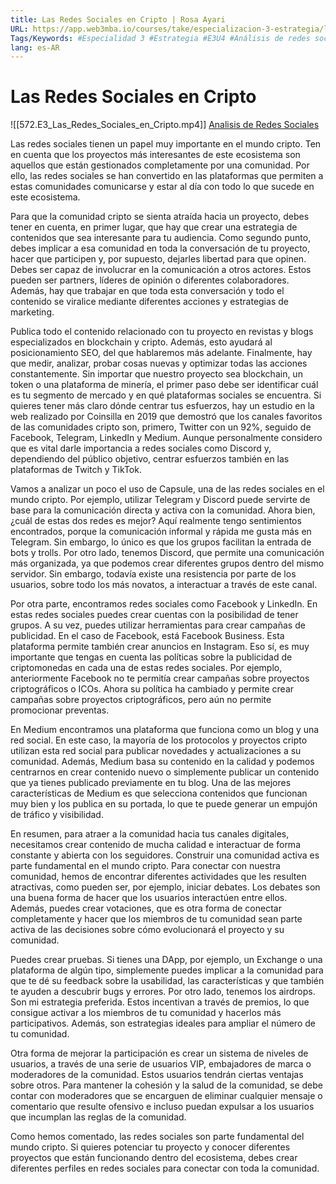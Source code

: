 ```yaml
---
title: Las Redes Sociales en Cripto | Rosa Ayari
URL: https://app.web3mba.io/courses/take/especializacion-3-estrategia/lessons/41005068-4-2-las-redes-sociales-en-cripto-rosa-ayari
Tags/Keywords: #Especialidad 3 #Estrategia #E3U4 #Análisis de redes sociales #redes sociales #Redes Sociales en Cripto #Rosa Ayari
lang: es-AR
---
```

# Las Redes Sociales en Cripto
![[572.E3_Las_Redes_Sociales_en_Cripto.mp4]]
[Analisis de Redes Sociales](https://app.web3mba.io?wvideo=9j0u5e6zav)

Las redes sociales tienen un papel muy importante en el mundo cripto. Ten en cuenta que los proyectos más interesantes de este ecosistema son aquellos que están gestionados completamente por una comunidad. Por ello, las redes sociales se han convertido en las plataformas que permiten a estas comunidades comunicarse y estar al día con todo lo que sucede en este ecosistema.

Para que la comunidad cripto se sienta atraída hacia un proyecto, debes tener en cuenta, en primer lugar, que hay que crear una estrategia de contenidos que sea interesante para tu audiencia. Como segundo punto, debes implicar a esa comunidad en toda la conversación de tu proyecto, hacer que participen y, por supuesto, dejarles libertad para que opinen. Debes ser capaz de involucrar en la comunicación a otros actores. Estos pueden ser partners, líderes de opinión o diferentes colaboradores. Además, hay que trabajar en que toda esta conversación y todo el contenido se viralice mediante diferentes acciones y estrategias de marketing.

Publica todo el contenido relacionado con tu proyecto en revistas y blogs especializados en blockchain y cripto. Además, esto ayudará al posicionamiento SEO, del que hablaremos más adelante. Finalmente, hay que medir, analizar, probar cosas nuevas y optimizar todas las acciones constantemente. Sin importar que nuestro proyecto sea blockchain, un token o una plataforma de minería, el primer paso debe ser identificar cuál es tu segmento de mercado y en qué plataformas sociales se encuentra. Si quieres tener más claro dónde centrar tus esfuerzos, hay un estudio en la web realizado por Coinsilla en 2019 que demostró que los canales favoritos de las comunidades cripto son, primero, Twitter con un 92%, seguido de Facebook, Telegram, LinkedIn y Medium. Aunque personalmente considero que es vital darle importancia a redes sociales como Discord y, dependiendo del público objetivo, centrar esfuerzos también en las plataformas de Twitch y TikTok.

Vamos a analizar un poco el uso de Capsule, una de las redes sociales en el mundo cripto. Por ejemplo, utilizar Telegram y Discord puede servirte de base para la comunicación directa y activa con la comunidad. Ahora bien, ¿cuál de estas dos redes es mejor? Aquí realmente tengo sentimientos encontrados, porque la comunicación informal y rápida me gusta más en Telegram. Sin embargo, lo único es que los grupos facilitan la entrada de bots y trolls. Por otro lado, tenemos Discord, que permite una comunicación más organizada, ya que podemos crear diferentes grupos dentro del mismo servidor. Sin embargo, todavía existe una resistencia por parte de los usuarios, sobre todo los más novatos, a interactuar a través de este canal.

Por otra parte, encontramos redes sociales como Facebook y LinkedIn. En estas redes sociales puedes crear cuentas con la posibilidad de tener grupos. A su vez, puedes utilizar herramientas para crear campañas de publicidad. En el caso de Facebook, está Facebook Business. Esta plataforma permite también crear anuncios en Instagram. Eso sí, es muy importante que tengas en cuenta las políticas sobre la publicidad de criptomonedas en cada una de estas redes sociales. Por ejemplo, anteriormente Facebook no te permitía crear campañas sobre proyectos criptográficos o ICOs. Ahora su política ha cambiado y permite crear campañas sobre proyectos criptográficos, pero aún no permite promocionar preventas.

En Medium encontramos una plataforma que funciona como un blog y una red social. En este caso, la mayoría de los protocolos y proyectos cripto utilizan esta red social para publicar novedades y actualizaciones a su comunidad. Además, Medium basa su contenido en la calidad y podemos centrarnos en crear contenido nuevo o simplemente publicar un contenido que ya tienes publicado previamente en tu blog. Una de las mejores características de Medium es que selecciona contenidos que funcionan muy bien y los publica en su portada, lo que te puede generar un empujón de tráfico y visibilidad.

En resumen, para atraer a la comunidad hacia tus canales digitales, necesitamos crear contenido de mucha calidad e interactuar de forma constante y abierta con los seguidores. Construir una comunidad activa es parte fundamental en el mundo cripto. Para conectar con nuestra comunidad, hemos de encontrar diferentes actividades que les resulten atractivas, como pueden ser, por ejemplo, iniciar debates. Los debates son una buena forma de hacer que los usuarios interactúen entre ellos. Además, puedes crear votaciones, que es otra forma de conectar completamente y hacer que los miembros de tu comunidad sean parte activa de las decisiones sobre cómo evolucionará el proyecto y su comunidad.

Puedes crear pruebas. Si tienes una DApp, por ejemplo, un Exchange o una plataforma de algún tipo, simplemente puedes implicar a la comunidad para que te dé su feedback sobre la usabilidad, las características y que también te ayuden a descubrir bugs y errores. Por otro lado, tenemos los airdrops. Son mi estrategia preferida. Estos incentivan a través de premios, lo que consigue activar a los miembros de tu comunidad y hacerlos más participativos. Además, son estrategias ideales para ampliar el número de tu comunidad.

Otra forma de mejorar la participación es crear un sistema de niveles de usuarios, a través de una serie de usuarios VIP, embajadores de marca o moderadores de la comunidad. Estos usuarios tendrán ciertas ventajas sobre otros. Para mantener la cohesión y la salud de la comunidad, se debe contar con moderadores que se encarguen de eliminar cualquier mensaje o comentario que resulte ofensivo e incluso puedan expulsar a los usuarios que incumplan las reglas de la comunidad.

Como hemos comentado, las redes sociales son parte fundamental del mundo cripto. Si quieres potenciar tu proyecto y conocer diferentes proyectos que están funcionando dentro del ecosistema, debes crear diferentes perfiles en redes sociales para conectar con toda la comunidad.
